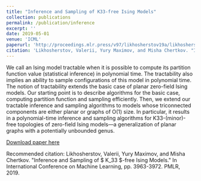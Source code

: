 ```yaml
---
title: "Inference and Sampling of K33-free Ising Models"
collection: publications
permalink: /publication/inference
excerpt: ''
date: 2019-05-01
venue: 'ICML'
paperurl: 'http://proceedings.mlr.press/v97/likhosherstov19a/likhosherstov19a.pdf'
citation: 'Likhosherstov, Valerii, Yury Maximov, and Misha Chertkov. "Inference and Sampling of $ K_33 $-free Ising Models." In International Conference on Machine Learning, pp. 3963-3972. PMLR, 2019.'
---
```

We call an Ising model tractable when it is possible to compute its partition function value (statistical inference) in polynomial time. The tractability also implies an ability to sample configurations of this model in polynomial time. The notion of tractability extends the basic case of planar zero-field Ising models. Our starting point is to describe algorithms for the basic case, computing partition function and sampling efficiently. Then, we extend our tractable inference and sampling algorithms to models whose triconnected components are either planar or graphs of O(1) size. In particular, it results in a polynomial-time inference and sampling algorithms for K33-(minor)-free topologies of zero-field Ising models—a generalization of planar graphs with a potentially unbounded genus.


[Download paper here](http://proceedings.mlr.press/v97/likhosherstov19a/likhosherstov19a.pdf)

Recommended citation: Likhosherstov, Valerii, Yury Maximov, and Misha Chertkov. "Inference and Sampling of $ K_33 $-free Ising Models." In International Conference on Machine Learning, pp. 3963-3972. PMLR, 2019.
